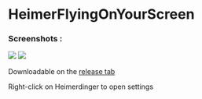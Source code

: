 # HeimerFlyingOnYourScreen
### Screenshots :
![](https://pbs.twimg.com/media/DSPAFTdX0AAK0Iu.jpg) ![](https://i.imgur.com/YqtNGyA.png)

Downloadable on the [release tab](https://github.com/jeuxjeux20/HeimerFlyingOnYourScreen/releases)

Right-click on Heimerdinger to open settings

